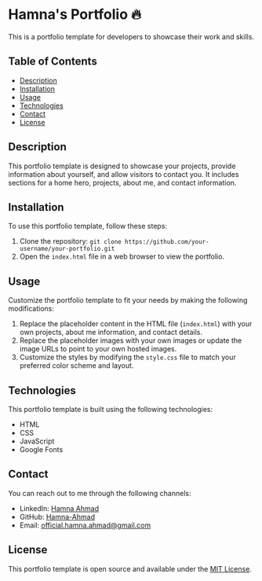 # Hamna's Portfolio 🔥

This is a portfolio template for developers to showcase their work and skills.

## Table of Contents
- [Description](#description)
- [Installation](#installation)
- [Usage](#usage)
- [Technologies](#technologies)
- [Contact](#contact)
- [License](#license)

## Description
This portfolio template is designed to showcase your projects, provide information about yourself, and allow visitors to contact you. It includes sections for a home hero, projects, about me, and contact information.

## Installation
To use this portfolio template, follow these steps:
1. Clone the repository: `git clone https://github.com/your-username/your-portfolio.git`
2. Open the `index.html` file in a web browser to view the portfolio.

## Usage
Customize the portfolio template to fit your needs by making the following modifications:
1. Replace the placeholder content in the HTML file (`index.html`) with your own projects, about me information, and contact details.
2. Replace the placeholder images with your own images or update the image URLs to point to your own hosted images.
3. Customize the styles by modifying the `style.css` file to match your preferred color scheme and layout.

## Technologies
This portfolio template is built using the following technologies:
- HTML
- CSS
- JavaScript
- Google Fonts

## Contact
You can reach out to me through the following channels:
- LinkedIn: [Hamna Ahmad](https://www.linkedin.com/in/hamna-ahmad-6972a415a/)
- GitHub: [Hamna-Ahmad](https://github.com/Hamna-Ahmad)
- Email: official.hamna.ahmad@gmail.com

## License
This portfolio template is open source and available under the [MIT License](https://opensource.org/licenses/MIT).


